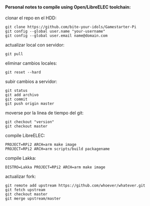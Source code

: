 #### Personal notes to compile using Open/LibreELEC toolchain:

clonar el repo en el HDD:

```
git clone https://github.com/bite-your-idols/Gamestarter-Pi
git config --global user.name "your-username"
git config --global user.email name@domain.com
```

actualizar local con servidor:
```
git pull
```

eliminar cambios locales:
```
git reset --hard
```

subir cambios a servidor:
```
git status
git add archivo
git commit
git push origin master
```

moverse por la linea de tiempo del git: 
```
git checkout "version"
git checkout master
```

compile LibreELEC:
```
PROJECT=RPi2 ARCH=arm make image
PROJECT=RPi2 ARCH=arm scripts/build packagename
```

compile Lakka: 
```
DISTRO=Lakka PROJECT=RPi2 ARCH=arm make image
```

actualizar fork: 
```
git remote add upstream https://github.com/whoever/whatever.git
git fetch upstream
git checkout master
git merge upstream/master
```
